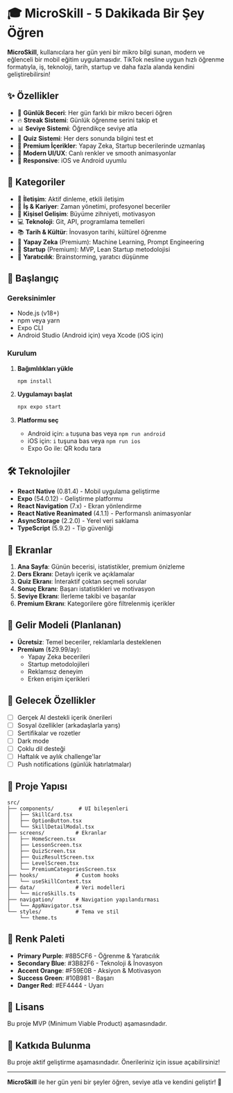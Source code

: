# 🎓 MicroSkill - 5 Dakikada Bir Şey Öğren

**MicroSkill**, kullanıcılara her gün yeni bir mikro bilgi sunan, modern ve eğlenceli bir mobil eğitim uygulamasıdır. TikTok nesline uygun hızlı öğrenme formatıyla, iş, teknoloji, tarih, startup ve daha fazla alanda kendini geliştirebilirsin!

## ✨ Özellikler

- 🌟 **Günlük Beceri**: Her gün farklı bir mikro beceri öğren
- 🔥 **Streak Sistemi**: Günlük öğrenme serini takip et
- 📊 **Seviye Sistemi**: Öğrendikçe seviye atla
- 🎯 **Quiz Sistemi**: Her ders sonunda bilgini test et
- 💎 **Premium İçerikler**: Yapay Zeka, Startup becerilerinde uzmanlaş
- 🎨 **Modern UI/UX**: Canlı renkler ve smooth animasyonlar
- 📱 **Responsive**: iOS ve Android uyumlu

## 🎨 Kategoriler

- 💬 **İletişim**: Aktif dinleme, etkili iletişim
- 💼 **İş & Kariyer**: Zaman yönetimi, profesyonel beceriler
- 🌱 **Kişisel Gelişim**: Büyüme zihniyeti, motivasyon
- 💻 **Teknoloji**: Git, API, programlama temelleri
- 📚 **Tarih & Kültür**: İnovasyon tarihi, kültürel öğrenme
- 🤖 **Yapay Zeka** (Premium): Machine Learning, Prompt Engineering
- 🚀 **Startup** (Premium): MVP, Lean Startup metodolojisi
- 🎨 **Yaratıcılık**: Brainstorming, yaratıcı düşünme

## 🚀 Başlangıç

### Gereksinimler

- Node.js (v18+)
- npm veya yarn
- Expo CLI
- Android Studio (Android için) veya Xcode (iOS için)

### Kurulum

1. **Bağımlılıkları yükle**
   ```bash
   npm install
   ```

2. **Uygulamayı başlat**
   ```bash
   npx expo start
   ```

3. **Platformu seç**
   - Android için: `a` tuşuna bas veya `npm run android`
   - iOS için: `i` tuşuna bas veya `npm run ios`
   - Expo Go ile: QR kodu tara

## 🛠 Teknolojiler

- **React Native** (0.81.4) - Mobil uygulama geliştirme
- **Expo** (54.0.12) - Geliştirme platformu
- **React Navigation** (7.x) - Ekran yönlendirme
- **React Native Reanimated** (4.1.1) - Performanslı animasyonlar
- **AsyncStorage** (2.2.0) - Yerel veri saklama
- **TypeScript** (5.9.2) - Tip güvenliği

## 📱 Ekranlar

1. **Ana Sayfa**: Günün becerisi, istatistikler, premium önizleme
2. **Ders Ekranı**: Detaylı içerik ve açıklamalar
3. **Quiz Ekranı**: İnteraktif çoktan seçmeli sorular
4. **Sonuç Ekranı**: Başarı istatistikleri ve motivasyon
5. **Seviye Ekranı**: İlerleme takibi ve başarılar
6. **Premium Ekranı**: Kategorilere göre filtrelenmiş içerikler

## 🎯 Gelir Modeli (Planlanan)

- **Ücretsiz**: Temel beceriler, reklamlarla desteklenen
- **Premium** (₺29.99/ay): 
  - Yapay Zeka becerileri
  - Startup metodolojileri
  - Reklamsız deneyim
  - Erken erişim içerikleri

## 🔮 Gelecek Özellikler

- [ ] Gerçek AI destekli içerik önerileri
- [ ] Sosyal özellikler (arkadaşlarla yarış)
- [ ] Sertifikalar ve rozetler
- [ ] Dark mode
- [ ] Çoklu dil desteği
- [ ] Haftalık ve aylık challenge'lar
- [ ] Push notifications (günlük hatırlatmalar)

## 📂 Proje Yapısı

```
src/
├── components/        # UI bileşenleri
│   ├── SkillCard.tsx
│   ├── OptionButton.tsx
│   └── SkillDetailModal.tsx
├── screens/          # Ekranlar
│   ├── HomeScreen.tsx
│   ├── LessonScreen.tsx
│   ├── QuizScreen.tsx
│   ├── QuizResultScreen.tsx
│   ├── LevelScreen.tsx
│   └── PremiumCategoriesScreen.tsx
├── hooks/            # Custom hooks
│   └── useSkillContext.tsx
├── data/             # Veri modelleri
│   └── microSkills.ts
├── navigation/       # Navigation yapılandırması
│   └── AppNavigator.tsx
└── styles/           # Tema ve stil
    └── theme.ts
```

## 🎨 Renk Paleti

- **Primary Purple**: #8B5CF6 - Öğrenme & Yaratıcılık
- **Secondary Blue**: #3B82F6 - Teknoloji & İnovasyon
- **Accent Orange**: #F59E0B - Aksiyon & Motivasyon
- **Success Green**: #10B981 - Başarı
- **Danger Red**: #EF4444 - Uyarı

## 📄 Lisans

Bu proje MVP (Minimum Viable Product) aşamasındadır.

## 🤝 Katkıda Bulunma

Bu proje aktif geliştirme aşamasındadır. Önerileriniz için issue açabilirsiniz!

---

**MicroSkill** ile her gün yeni bir şeyler öğren, seviye atla ve kendini geliştir! 🚀